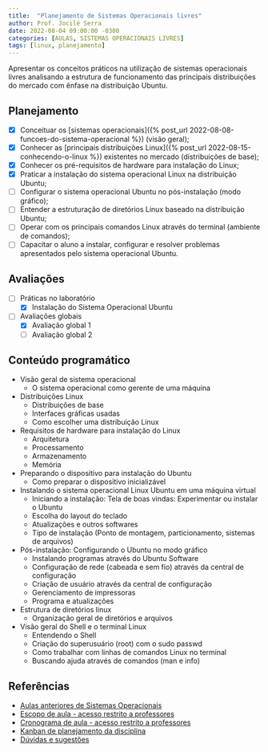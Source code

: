 ```yaml
---
title:  "Planejamento de Sistemas Operacionais livres"
author: Prof. Jocilé Serra
date: 2022-08-04 09:00:00 -0300
categories: [AULAS, SISTEMAS OPERACIONAIS LIVRES]
tags: [linux, planejamento]
---
```

Apresentar os conceitos práticos na utilização de sistemas operacionais livres analisando a estrutura de funcionamento das principais distribuições do mercado com ênfase na distribuição
Ubuntu.

## Planejamento

* [x] Conceituar os [sistemas operacionais]({% post_url 2022-08-08-funcoes-do-sistema-operacional %}) (visão geral);
* [x] Conhecer as [principais distribuições Linux]({% post_url 2022-08-15-conhecendo-o-linux %}) existentes no mercado (distribuições de base);
* [x] Conhecer os pré-requisitos de hardware para instalação do Linux;
* [x] Praticar a instalação do sistema operacional Linux na distribuição Ubuntu;
* [ ] Configurar o sistema operacional Ubuntu no pós-instalação (modo gráfico);
* [ ] Entender a estruturação de diretórios Linux baseado na distribuição Ubuntu;
* [ ] Operar com os principais comandos Linux através do terminal (ambiente de comandos);
* [ ] Capacitar o aluno a instalar, configurar e resolver problemas apresentados pelo sistema operacional Ubuntu.

## Avaliações

* [ ] Práticas no laboratório
  * [x] Instalação do Sistema Operacional Ubuntu
* [ ] Avaliações globais
  * [x] Avaliação global 1
  * [ ] Avaliação global 2

## Conteúdo programático

* Visão geral de sistema operacional
  * O sistema operacional como gerente de uma máquina
* Distribuições Linux
  * Distribuições de base
  * Interfaces gráficas usadas
  * Como escolher uma distribuição Linux
* Requisitos de hardware para instalação do Linux
  * Arquitetura
  * Processamento
  * Armazenamento
  * Memória
* Preparando o dispositivo para instalação do Ubuntu
  * Como preparar o dispositivo inicializável
* Instalando o sistema operacional Linux Ubuntu em uma máquina virtual
  * Iniciando a instalação: Tela de boas vindas: Experimentar ou instalar o Ubuntu
  * Escolha do layout do teclado
  * Atualizações e outros softwares
  * Tipo de instalação (Ponto de montagem, particionamento, sistemas de arquivos)
* Pós-instalação: Configurando o Ubuntu no modo gráfico
  * Instalando programas através do Ubuntu Software
  * Configuração de rede (cabeada e sem fio) através da central de configuração
  * Criação de usuário através da central de configuração
  * Gerenciamento de impressoras
  * Programa e atualizações
* Estrutura de diretórios linux
  * Organização geral de diretórios e arquivos
* Visão geral do Shell e o terminal Linux
  * Entendendo o Shell
  * Criação do superusuário (root) com o sudo passwd
  * Como trabalhar com linhas de comandos Linux no terminal
  * Buscando ajuda através de comandos (man e info)

## Referências

* [Aulas anteriores de Sistemas Operacionais](https://aulas.jocile.com/redes/sistemas-operacionais-redes)
* [Escopo de aula - acesso restrito a professores](https://drive.google.com/file/d/1HlKJseD8jSv9uAduwd6fLmAmh6wwXRrX/view?usp=sharing)
* [Cronograma de aula - acesso restrito a professores](https://drive.google.com/file/d/1Xb6PqPYrXhrsqjXsYaulEo2m4Z8Hn7I6/view?usp=sharing)
* [Kanban de planejamento da disciplina](https://github.com/users/jocile/projects/10)
* [Dúvidas e sugestões](https://github.com/jocile/redes-de-computadores/discussions)
